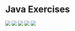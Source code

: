 # Java Exercises

[![](https://img.shields.io/github/license/jnonino/learning-java)](https://github.com/jnonino/learning-java)
[![](https://img.shields.io/github/issues/jnonino/learning-java)](https://github.com/jnonino/learning-java)
[![](https://img.shields.io/github/issues-closed/jnonino/learning-java)](https://github.com/jnonino/learning-java)
[![](https://img.shields.io/github/languages/code-size/jnonino/learning-java)](https://github.com/jnonino/learning-java)
[![](https://img.shields.io/github/repo-size/jnonino/learning-java)](https://github.com/jnonino/learning-java)
